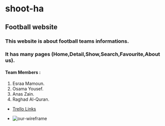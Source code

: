 # shoot-ha #
## Football website ##
### This website is about football teams informations. ###
### It has many pages (Home,Detail,Show,Search,Favourite,About us). ###
#### Team Members : 
1. Esraa Mamoun.
1. Osama Yousef.
1. Anas Zain.
1. Raghad Al-Quran.

* [Trello Links](https://trello.com/b/Mbyqwy76/shoot-ha)



* ![our-wireframe](https://drive.google.com/open?id=1iTsIueAN-kWDU-MYwyJEHV1y6Om-nFpK)
